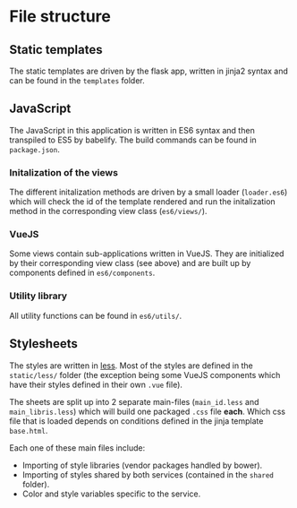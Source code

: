 # File structure

## Static templates

The static templates are driven by the flask app, written in jinja2 syntax and can be found in the ``templates`` folder.

## JavaScript

The JavaScript in this application is written in ES6 syntax and then transpiled to ES5 by babelify. The build commands can be found in ``package.json``.

### Initalization of the views

The different initalization methods are driven by a small loader (``loader.es6``) which will check the id of the template rendered and run the initalization method in the corresponding view class (``es6/views/``).

### VueJS

Some views contain sub-applications written in VueJS. They are initialized by their corresponding view class (see above) and are built up by components defined in ``es6/components``.

### Utility library

All utility functions can be found in ``es6/utils/``.

## Stylesheets

The styles are written in [less](http://lesscss.org/). Most of the styles are defined in the ``static/less/`` folder (the exception being some VueJS components which have their styles defined in their own ``.vue`` file).

The sheets are split up into 2 separate main-files (``main_id.less`` and ``main_libris.less``) which will build one packaged ``.css`` file **each**. Which css file that is loaded depends on conditions defined in the jinja template ``base.html``.

Each one of these main files include:
* Importing of style libraries (vendor packages handled by bower).
* Importing of styles shared by both services (contained in the ``shared`` folder).
* Color and style variables specific to the service.
